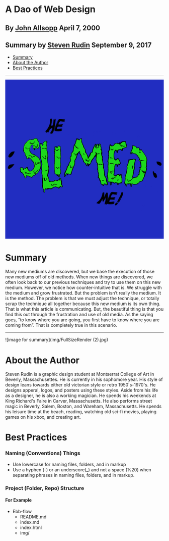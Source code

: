 # A Dao of Web Design
## By [John Allsopp](https://alistapart.com/author/johnallsopp) April 7, 2000

## Summary by [Steven Rudin](#about-the-author) September 9, 2017

- [Summary](#summary)
- [About the Author](#about-the-author)
- [Best Practices](#best-practices)

- - -

![image for summary](img/HeSlimedMe.jpg)

# Summary


Many new mediums are discovered, but we base the execution of those new mediums off of old methods. When new things are discovered, we often look back to our previous techniques and try to use them on this new medium. However, we notice how counter-intuitive that is. We struggle with the medium and grow frustrated. But the problem isn’t really the medium. It is the method. The problem is that we must adjust the technique, or totally scrap the technique all together because this new medium is its own thing. That is what this article is communicating. But, the beautiful thing is that you find this out through the frustration and use of old media. As the saying goes, “to know where you are going, you first have to know where you are coming from”. That is completely true in this scenario.


---

![image for summary](img/FullSizeRender (2).jpg)

# About the Author


Steven Rudin is a graphic design student at Montserrat College of Art in Beverly, Massachusettes. He is currently in his sophomore year. His style of design leans towards either old victorian style or retro 1950's-1970's. He designs apperal, logos, and posters using these styles. Aside from his life as a designer, he is also a working magician. He spends his weekends at King Richard's Faire in Carver, Massachusetts. He also performs street magic in Beverly, Salem, Boston, and Wareham, Massachusetts. He spends his leisure time at the beach, reading, watching old sci-fi movies, playing games on his xbox, and creating art.    
 
 

# Best Practices
### Naming (Conventions) Things

- Use lowercase for naming files, folders, and in markup
- Use a hyphen (-) or an underscore(_) and not a space (%20) when separating phrases in naming files, folders, and in markup.

### Project (Folder, Repo) Structure
#### For Example
- Ebb-flow
  - README.md
  - index.md
  - index.html
  - img/
